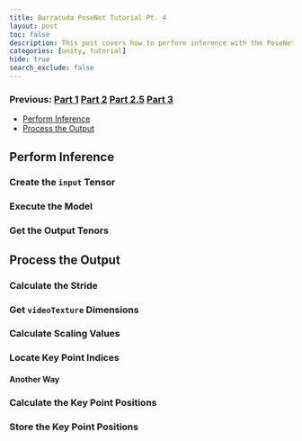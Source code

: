 ```yaml
---
title: Barracuda PoseNet Tutorial Pt. 4
layout: post
toc: false
description: This post covers how to perform inference with the PoseNet model and process the output.
categories: [unity, tutorial]
hide: true
search_exclude: false
---
```


### Previous: [Part 1](https://christianjmills.com/unity/tutorial/2020/10/25/Barracuda-PoseNet-Tutorial-1.html) [Part 2](https://christianjmills.com/unity/tutorial/2020/10/25/Barracuda-PoseNet-Tutorial-2.html) [Part 2.5](https://christianjmills.com/unity/tutorial/2020/11/05/Barracuda-PoseNet-Tutorial-2-5.html) [Part 3](https://christianjmills.com/unity/tutorial/2020/11/05/Barracuda-PoseNet-Tutorial-3.html)

* [Perform Inference](#process-the-output)
* [Process the Output](#process-the-output)

## Perform Inference

### Create the `input` Tensor

### Execute the Model

### Get the Output Tenors



## Process the Output

### Calculate the Stride



### Get `videoTexture` Dimensions



### Calculate Scaling Values



### Locate Key Point Indices



#### Another Way



### Calculate the Key Point Positions



### Store the Key Point Positions









 